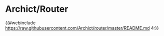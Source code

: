 # Archict/Router

{{#webinclude https://raw.githubusercontent.com/Archict/router/master/README.md 4:}}
